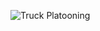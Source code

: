 ![Truck Platooning](https://user-images.githubusercontent.com/72196976/176172263-fd0eefce-77dd-4771-818b-c128860764a4.gif)
